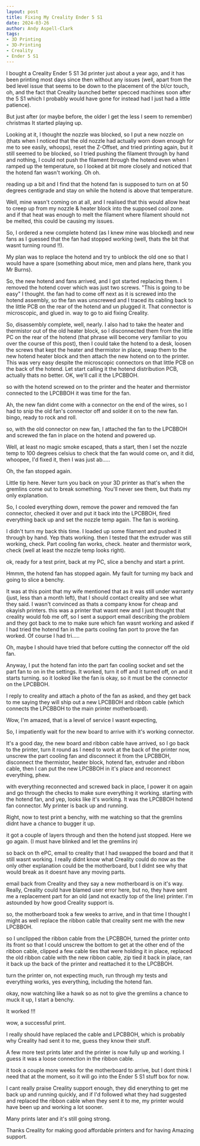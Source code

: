 ```yaml
---
layout: post
title: Fixing My Creality Ender 5 S1
date: 2024-03-26
author: Andy Aspell-Clark
tags:
- 3D Printing
- 3D-Printing
- Creality
- Ender 5 S1
---
```


I bought a Creality Ender 5 S1 3d printer just about a year ago, and it has been printing most days since then without any issues
(well, apart from the bed level issue that seems to be down to the placement of the bl/cr touch, oh, and the fact that Creality launched better specced machines soon after the 5 S1 which I probably would have gone for instead had I just had a little patience).

But just after (or maybe before, the older I get the less I seem to remember) christmas It started playing up.

Looking at it, I thought the nozzle was blocked, so I put a new nozzle on (thats when I noticed that the old nozzle had actually worn down
enough for me to see easily, whoops), reset the Z-Offset, and tried printing again, but it still seemed to be blocked, so I tried pushing the filament through by hand 
and nothing, I could not push the filament through the hotend even when I ramped up the temperature, so I looked at bit more closely and noticed that the hotend fan wasn't working. Oh oh.

reading up a bit and I find that the hotend fan is supposed to turn on at 50 degrees centigrade and stay on while the hotend is above that temperature.

Well, mine wasn't coming on at all, and I realised that this would allow heat to creep up from my nozzle & heater block into the supposed cool zone. and if that heat was enough to melt the filament where filament should not be melted, this could be causing my issues.

So, I ordered a new complete hotend (as I knew mine was blocked) and new fans as I guessed that the fan had stopped working (well, thats the bit that wasnt turning round !!).

My plan was to replace the hotend and try to unblock the old one so that I would have a spare (something about mice, men and plans here, thank you Mr Burns).

So, the new hotend and fans arrived, and I got started replacing them. I removed the hotend cover which was just two screws. "This is going to be easy" I thought. the fan had to come off next as it is screwed into the hotend assembly, so the fan was unscrewed and I traced its cabling back to the little PCB on the rear of the hotend and un plugged it. That connector is microscopic, and glued in. way to go to aid fixing Creality.

So, disassembly complete, well, nearly. I also had to take the heater and thermistor out of the old heater block, so I disconnected them from the little PC on the rear of the hotend (that phrase will become very familiar to you over the course of this post), then I could take the hotend to a desk, loosen the screws that kept the heater and thermistor in place, swap them to the new hotend heater block and then attach the new hotend on to the printer. This was very easy despite the microscopic connectors on that little PCB on the back of the hotend. Let start calling it the hotend distribution PCB, actually thats no better. OK, we'll call it the LPCBBOH.

so with the hotend screwed on to the printer and the heater and thermistor connected to the LPCBBOH it was time for the fan.

Ah, the new fan didnt come with a connector on the end of the wires, so I had to snip the old fan's connector off and solder it on to the new fan. bingo, ready to rock and roll.

so, with the old connector on new fan, I attached the fan to the LPCBBOH and screwed the fan in place on the hotend and powered up.

Well, at least no magic smoke escaped, thats a start, then I set the nozzle temp to 100 degrees celsius to check that the fan would come on, and it did, whoopee, I'd fixed it, then I was just ab.....

Oh, the fan stopped again.

Little tip here. Never turn you back on your 3D printer as that's when the gremlins come out to break something. You'll never see them, but thats my only explanation.

So, I cooled everything down, remove the power and removed the fan connector, checked it over and put it back into the LPCBBOH, fired everything back up and set the nozzle temp again. The fan is working.

I didn't turn my back this time. I loaded up some filament and pushed it through by hand. Yep thats working. then I tested that the extruder was still working, check.
Part cooling fan works, check.
heater and thermistor work, check (well at least the nozzle temp looks right).

ok, ready for a test print, back at my PC, slice a benchy and start a print.

Hmmm, the hotend fan has stopped again. My fault for turning my back and going to slice a benchy.

It was at this point that my wife mentioned that as it was still under warranty (just, less than a month left), that I should contact creality and see what they said. I wasn't convinced as thats a company know for cheap and okayish printers. this was a printer that wasnt new and I just thought that creality would fob me off, so I sent a support email describing the problem and they got back to me to make sure which fan wasnt working and asked if I had tried the hotend fan in the parts cooling fan port to prove the fan worked. Of course I had tri.....

Oh, maybe I should have tried that before cutting the connector off the old fan.

Anyway, I put the hotend fan into the part fan cooling socket and set the part fan to on in the settings. It worked, turn it off and it turned off, on and it starts turning. so it looked like the fan is okay, so it must be the connector on the LPCBBOH.

I reply to creality and attach a photo of the fan as asked, and they get back to me saying they will ship out a new LPCBBOH and ribbon cable (which connects the LPCBBOH to the main printer motherboard).

Wow, I'm amazed, that is a level of service I wasnt expecting,

So, I impatiently wait for the new board to arrive with it's working connector.

It's a good day, the new board and ribbon cable have arrived, so I go back to the printer, turn it round as I need to work at the back of the printer now, unscrew the part cooling fan and disconnect it from the LPCBBOH, disconnect the thermistor, heater block, hotend fan, extruder and ribbon cable, then I can put the new LPCBBOH in it's place and reconnect everything, phew.

with everything reconnected and screwed back in place, I power it on again and go through the checks to make sure everything it working. starting with the hotend fan, and yep, looks like it's working. It was the LPCBBOH hotend fan connector. My printer is back up and running.

Right, now to test print a benchy, with me watching so that the gremlins didnt have a chance to bugger it up.

it got a couple of layers through and then the hotend just stopped. Here we go again. (I must have blinked and let the gremlins in)

so back on th ePC, email to creality that I had swapped the board and that it still wasnt working. I really didnt know what Creality could do now as the only other explanation could be the motherboard, but I didnt see why that would break as it doesnt have any moving parts.

email back from Creality and they say a new motherboard is on it's way. Really, Creality could have  blamed user error here, but no, they have sent me a replacement part for an old (and not exactly top of the line) printer. I'm astounded by how good Creality support is.

so, the motherboard took a few weeks to arrive, and in that time I thought I might as well replace the ribbon cable that creality sent me with the new LPCBBOH.

so I unclipped the ribbon cable from the LPCBBOH, turned the printer onto its front so that I could unscrew the bottom to get at the other end of the ribbon cable, clipped a few cable ties that were holding it in place, replaced the old ribbon cable with the new ribbon cable, zip tied it back in place, ran it back up the back of the printer and reattached it to the LPCBBOH.

turn the printer on, not expecting much, run through my tests and everything works, yes everything, including the hotend fan.

okay, now watching like a hawk so as not to give the gremlins a chance to muck it up, I start a benchy.

It worked !!!

wow, a successful print.

I really should have replaced the cable and LPCBBOH, which is probably why Creality had sent it to me, guess they know their stuff.

A few more test prints later and the printer is now fully up and working. I guess it was a loose connection in the ribbon cable.

it took a couple more weeks for the motherboard to arrive, but I dont think I need that at the moment, so it will go into the Ender 5 S1 stuff box for now.

I cant really praise Creality support enough, they did enerything to get me back up and running quickly, and if I'd followed what they had suggested and replaced the ribbon cable when they sent it to me, my printer would have been up and working a lot sooner.

Many prints later and it's still going strong.

Thanks Creality for making good affordable printers and for having Amazing support.


